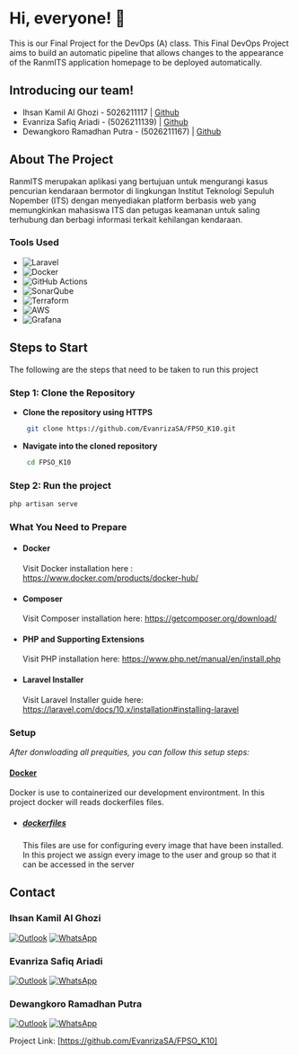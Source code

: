# Hi, everyone! 👋

This is our Final Project for the DevOps (A) class. This Final DevOps Project aims to build an automatic pipeline that allows changes to the appearance of the RanmITS application homepage to be deployed automatically.

## Introducing our team!
- Ihsan Kamil Al Ghozi - 5026211117 | <a href="https://github.com/Deceitfulz">Github</a>
- Evanriza Safiq Ariadi - (5026211139) | <a href="https://github.com/EvanrizaSA">Github</a>
- Dewangkoro Ramadhan Putra - (5026211167) | <a href="https://github.com/dewangkoroputra">Github</a>

## About The Project

RanmITS merupakan aplikasi yang bertujuan untuk mengurangi kasus pencurian kendaraan bermotor di lingkungan Institut Teknologi Sepuluh Nopember (ITS) dengan menyediakan platform berbasis web yang memungkinkan mahasiswa ITS dan petugas keamanan untuk saling terhubung dan berbagi informasi terkait kehilangan kendaraan.

### Tools Used

-   ![Laravel](https://img.shields.io/badge/Laravel-%23FF2D20?style=for-the-badge&logo=laravel&logoColor=white)
-   ![Docker](https://img.shields.io/badge/Docker-%230db7ed?style=for-the-badge&logo=docker&logoColor=white)
-   ![GitHub Actions](https://img.shields.io/badge/GitHub%20Actions-%232671E5?style=for-the-badge&logo=githubactions&logoColor=white)
-   ![SonarQube](https://img.shields.io/badge/SonarQube-%234E9BCD?style=for-the-badge&logo=sonarqube&logoColor=white)
-   ![Terraform](https://img.shields.io/badge/Terraform-%23623CE4?style=for-the-badge&logo=terraform&logoColor=white)
-   ![AWS](https://img.shields.io/badge/AWS-%23FF9900?style=for-the-badge&logo=amazonaws&logoColor=white)
-   ![Grafana](https://img.shields.io/badge/Grafana-%23F46800?style=for-the-badge&logo=grafana&logoColor=white)

## Steps to Start

The following are the steps that need to be taken to run this project

### Step 1: Clone the Repository

- **Clone the repository using HTTPS**

   ```sh
    git clone https://github.com/EvanrizaSA/FPSO_K10.git
   ```

- **Navigate into the cloned repository**

   ```sh
    cd FPSO_K10
   ```

### Step 2: Run the project 

   ```sh
   php artisan serve
   ```

### What You Need to Prepare

- #### Docker
    Visit Docker installation here : https://www.docker.com/products/docker-hub/

- #### Composer
    Visit Composer installation here: https://getcomposer.org/download/

- #### PHP and Supporting Extensions
    Visit PHP installation here: https://www.php.net/manual/en/install.php

- #### Laravel Installer
    Visit Laravel Installer guide here: https://laravel.com/docs/10.x/installation#installing-laravel

  
### Setup

_After donwloading all prequities, you can follow this setup steps:_

#### [Docker](https://docs.docker.com/?_gl=1*1c6kr47*_gcl_au*MTA3NjkzNTEyNC4xNzE2OTc4MTE0*_ga*MjAzODQ3MzkxMC4xNzE2OTU3MDUw*_ga_XJWPQMJYHQ*MTcxOTM4ODY3My4yNC4xLjE3MTkzODg2NzMuNjAuMC4w)

Docker is use to containerized our development environtment. In this project docker will reads dockerfiles files.

-   ##### [dockerfiles](https://github.com/laodeshaldanfalih/docker-trinity-app/tree/main/dockerfiles)
    This files are use for configuring every image that have been installed. In this project we assign every image to the user and group so that it can be accessed in the server


## Contact

### Ihsan Kamil Al Ghozi
[![Outlook](https://img.shields.io/badge/Outlook-%230078D4?style=for-the-badge&logo=microsoft-outlook&logoColor=white)](mailto:5026211117@student.its.ac.id) [![WhatsApp](https://img.shields.io/badge/WhatsApp-%25D366?style=for-the-badge&logo=whatsapp&logoColor=white)](https://wa.me/6281211528765)

### Evanriza Safiq Ariadi
[![Outlook](https://img.shields.io/badge/Outlook-%230078D4?style=for-the-badge&logo=microsoft-outlook&logoColor=white)](mailto:5026211139@student.its.ac.id) [![WhatsApp](https://img.shields.io/badge/WhatsApp-%25D366?style=for-the-badge&logo=whatsapp&logoColor=white)](https://wa.me/6281290699818)

### Dewangkoro Ramadhan Putra
[![Outlook](https://img.shields.io/badge/Outlook-%230078D4?style=for-the-badge&logo=microsoft-outlook&logoColor=white)](mailto:5026211167@student.its.ac.id) [![WhatsApp](https://img.shields.io/badge/WhatsApp-%25D366?style=for-the-badge&logo=whatsapp&logoColor=white)](https://wa.me/6281271193253)

Project Link: [https://github.com/EvanrizaSA/FPSO_K10]
